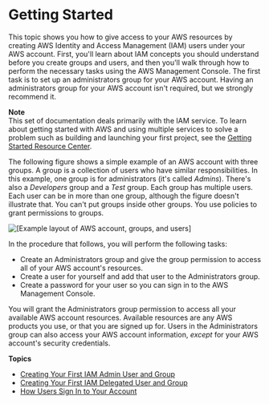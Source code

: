 # Getting Started<a name="getting-started"></a>

This topic shows you how to give access to your AWS resources by creating AWS Identity and Access Management \(IAM\) users under your AWS account\. First, you'll learn about IAM concepts you should understand before you create groups and users, and then you'll walk through how to perform the necessary tasks using the AWS Management Console\. The first task is to set up an administrators group for your AWS account\. Having an administrators group for your AWS account isn't required, but we strongly recommend it\.

**Note**  
This set of documentation deals primarily with the IAM service\. To learn about getting started with AWS and using multiple services to solve a problem such as building and launching your first project, see the [Getting Started Resource Center](https://aws.amazon.com/getting-started/)\.

The following figure shows a simple example of an AWS account with three groups\. A group is a collection of users who have similar responsibilities\. In this example, one group is for administrators \(it's called *Admins*\)\. There's also a *Developers* group and a *Test* group\. Each group has multiple users\. Each user can be in more than one group, although the figure doesn't illustrate that\. You can't put groups inside other groups\. You use policies to grant permissions to groups\.

![\[Example layout of AWS account, groups, and users\]](http://docs.aws.amazon.com/IAM/latest/UserGuide/images/Account_Group_Example.diagram.png)

In the procedure that follows, you will perform the following tasks:
+ Create an Administrators group and give the group permission to access all of your AWS account's resources\.
+ Create a user for yourself and add that user to the Administrators group\.
+ Create a password for your user so you can sign in to the AWS Management Console\.

You will grant the Administrators group permission to access all your available AWS account resources\. Available resources are any AWS products you use, or that you are signed up for\. Users in the Administrators group can also access your AWS account information, *except* for your AWS account's security credentials\.

**Topics**
+ [Creating Your First IAM Admin User and Group](getting-started_create-admin-group.md)
+ [Creating Your First IAM Delegated User and Group](getting-started_create-delegated-user.md)
+ [How Users Sign In to Your Account](getting-started_how-users-sign-in.md)